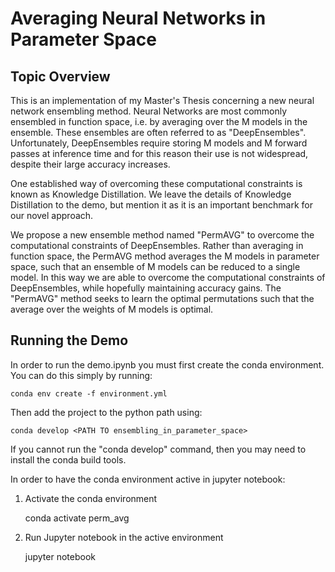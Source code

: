 # Averaging Neural Networks in Parameter Space

## Topic Overview

This is an implementation of my Master's Thesis concerning a new neural network ensembling method. Neural Networks are most commonly ensembled in function space, i.e. by averaging over the M models in the ensemble. These ensembles are often referred to as "DeepEnsembles". Unfortunately, DeepEnsembles require storing M models and M forward passes at inference time and for this reason their use is not widespread, despite their large accuracy increases.

One established way of overcoming these computational constraints is known as Knowledge Distillation. We leave the details of Knowledge Distillation to the demo, but mention it as it is an important benchmark for our novel approach.

We propose a new ensemble method named "PermAVG" to overcome the computational constraints of DeepEnsembles. Rather than averaging in function space, the PermAVG method averages the M models in parameter space, such that an ensemble of M models can be reduced to a single model. In this way we are able to overcome the computational constraints of DeepEnsembles, while hopefully maintaining accuracy gains. The "PermAVG" method seeks to learn the optimal permutations such that the average over the weights of M models is optimal.

## Running the Demo

In order to run the demo.ipynb you must first create the conda environment. You can do this simply by running:

    conda env create -f environment.yml

Then add the project to the python path using:

    conda develop <PATH TO ensembling_in_parameter_space>

If you cannot run the "conda develop" command, then you may need
to install the conda build tools.

In order to have the conda environment active in jupyter notebook:

1) Activate the conda environment

    conda activate perm_avg

2) Run Jupyter notebook in the active environment

    jupyter notebook


